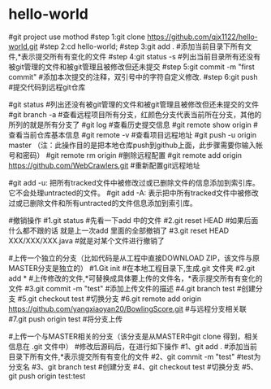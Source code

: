 # hello-world
#git project use mothod
#step 1:git clone https://github.com/qjx1122/hello-world.git
#step 2:cd hello-world;
#step 3:git add . #添加当前目录下所有文件,*表示提交所有有变化的文件
#step 4:git status -s #列出当前目录所有还没有被git管理的文件和被git管理且被修改但还未提交
#step 5:git commit -m "first commit" #添加本次提交的注释，双引号中的字符自定义修改.
#step 6:git push #提交代码到远程git仓库

#git status #列出还没有被git管理的文件和被git管理且被修改但还未提交的文件
#git branch -a #查看远程项目所有分支，红颜色分支代表当前所在分支，其他的所列的就是所有分支了
#git log #查看历史提交信息
#git remote show origin #查看当前仓库基本信息
#git remote -v #查看项目远程地址
#git push -u origin master   （注：此操作目的是把本地仓库push到github上面，此步骤需要你输入帐号和密码）
#git remote rm origin #删除远程配置
#git remote add origin https://github.com/WebCrawlers.git #重新配置git远程地址

#git add -u: 把所有tracked文件中被修改过或已删除文件的信息添加到索引库。它不会处理untracted的文件。
#git add -A: 表示把中所有tracked文件中被修改过或已删除文件和所有untracted的文件信息添加到索引库。

#撤销操作
#1.git status #先看一下add 中的文件
#2.git reset HEAD #如果后面什么都不跟的话 就是上一次add 里面的全部撤销了 
#3.git reset HEAD XXX/XXX/XXX.java #就是对某个文件进行撤销了

#上传一个独立的分支（比如代码是从工程中直接DOWNLOAD ZIP，该文件与原MASTER分支是独立的）
#1.Git init #在本地工程目录下,生成.git 文件夹
#2.git add * #上传修改的文件,*可替换成具体要上传的文件名，*表示提交所有有变化的文件
#3.git commit -m "test" #添加上传文件的描述
#4.git branch test #创建分支
#5.git checkout test #切换分支
#6.git remote add origin https://github.com/yangxiaoyan20/BowlingScore.git #与远程分支相关联
#7.git push origin test #将分支上传


#上传一个与MASTER相关的分支（该分支是从MASTER中git clone 得到，相关信息在 .git 文件中）
#修改后源码后，在进行如下操作
#1、git add . #添加当前目录下所有文件,*表示提交所有有变化的文件
#2、git commit -m "test" #test为分支名
#3、git branch test #创建分支
#4、git checkout test #切换分支
#5、git push origin test:test
